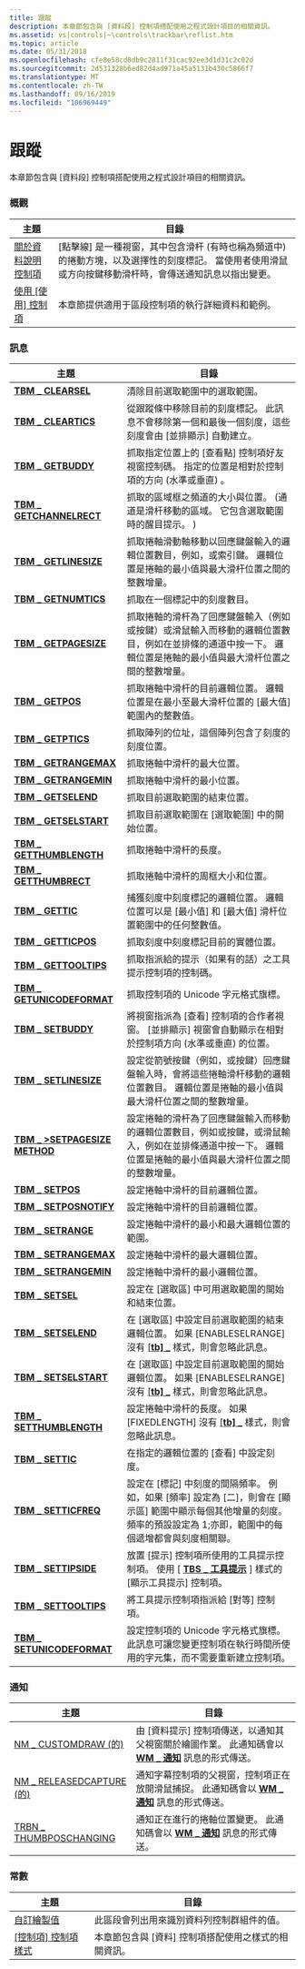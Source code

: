 ```yaml
---
title: 跟蹤
description: 本章節包含與 [資料段] 控制項搭配使用之程式設計項目的相關資訊。
ms.assetid: vs|controls|~\controls\trackbar\reflist.htm
ms.topic: article
ms.date: 05/31/2018
ms.openlocfilehash: cfe8e58cd8db9c2811f31cac92ee3d1d31c2c02d
ms.sourcegitcommit: 2d531328b6ed82d4ad971a45a5131b430c5866f7
ms.translationtype: MT
ms.contentlocale: zh-TW
ms.lasthandoff: 09/16/2019
ms.locfileid: "106969449"
---
```

# <a name="trackbar"></a>跟蹤

本章節包含與 [資料段] 控制項搭配使用之程式設計項目的相關資訊。

### <a name="overviews"></a>概觀



| 主題                                                  | 目錄                                                                                                                                                                                                                                                                  |
|--------------------------------------------------------|---------------------------------------------------------------------------------------------------------------------------------------------------------------------------------------------------------------------------------------------------------------------------|
| [關於資料說明控制項](trackbar-controls.md)       | [點擊線] 是一種視窗，其中包含滑杆 (有時也稱為頻道中) 的捲動方塊，以及選擇性的刻度標記。 當使用者使用滑鼠或方向按鍵移動滑杆時，會傳送通知訊息以指出變更。<br/> |
| [使用 [使用] 控制項](using-trackbar-controls.md) | 本章節提供適用于區段控制項的執行詳細資料和範例。<br/>                                                                                                                                                                               |



 

### <a name="messages"></a>訊息



| 主題                                                 | 目錄                                                                                                                                                                                                                                                                                                           |
|-------------------------------------------------------|--------------------------------------------------------------------------------------------------------------------------------------------------------------------------------------------------------------------------------------------------------------------------------------------------------------------|
| [**TBM \_ CLEARSEL**](tbm-clearsel.md)                 | 清除目前選取範圍中的選取範圍。 <br/>                                                                                                                                                                                                                                                      |
| [**TBM \_ CLEARTICS**](tbm-cleartics.md)               | 從跟蹤條中移除目前的刻度標記。 此訊息不會移除第一個和最後一個刻度，這些刻度會由 [並排顯示] 自動建立。 <br/>                                                                                                                                           |
| [**TBM \_ GETBUDDY**](tbm-getbuddy.md)                 | 抓取指定位置上的 [查看點] 控制項好友視窗控制碼。 指定的位置是相對於控制項的方向 (水準或垂直) 。 <br/>                                                                                                                                 |
| [**TBM \_ GETCHANNELRECT**](tbm-getchannelrect.md)     | 抓取的區域框之頻道的大小與位置。  (通道是滑杆移動的區域。 它包含選取範圍時的醒目提示。 )  <br/>                                                                                                         |
| [**TBM \_ GETLINESIZE**](tbm-getlinesize.md)           | 抓取捲軸滑動軸移動以回應鍵盤輸入的邏輯位置數目，例如，或索引鍵。 邏輯位置是捲軸的最小值與最大滑杆位置之間的整數增量。 <br/>                                         |
| [**TBM \_ GETNUMTICS**](tbm-getnumtics.md)             | 抓取在一個標記中的刻度數目。 <br/>                                                                                                                                                                                                                                                      |
| [**TBM \_ GETPAGESIZE**](tbm-getpagesize.md)           | 抓取捲軸的滑杆為了回應鍵盤輸入（例如或按鍵）或滑鼠輸入而移動的邏輯位置數目，例如在並排條的通道中按一下。 邏輯位置是捲軸的最小值與最大滑杆位置之間的整數增量。 <br/>   |
| [**TBM \_ GETPOS**](tbm-getpos.md)                     | 抓取捲軸中滑杆的目前邏輯位置。 邏輯位置是在最小至最大滑杆位置的 [最大值] 範圍內的整數值。 <br/>                                                                                                                       |
| [**TBM \_ GETPTICS**](tbm-getptics.md)                 | 抓取陣列的位址，這個陣列包含了刻度的刻度位置。 <br/>                                                                                                                                                                                                        |
| [**TBM \_ GETRANGEMAX**](tbm-getrangemax.md)           | 抓取捲軸中滑杆的最大位置。 <br/>                                                                                                                                                                                                                                           |
| [**TBM \_ GETRANGEMIN**](tbm-getrangemin.md)           | 抓取捲軸中滑杆的最小位置。 <br/>                                                                                                                                                                                                                                           |
| [**TBM \_ GETSELEND**](tbm-getselend.md)               | 抓取目前選取範圍的結束位置。 <br/>                                                                                                                                                                                                                            |
| [**TBM \_ GETSELSTART**](tbm-getselstart.md)           | 抓取目前選取範圍在 [選取範圍] 中的開始位置。 <br/>                                                                                                                                                                                                                          |
| [**TBM \_ GETTHUMBLENGTH**](tbm-getthumblength.md)     | 抓取捲軸中滑杆的長度。 <br/>                                                                                                                                                                                                                                                      |
| [**TBM \_ GETTHUMBRECT**](tbm-getthumbrect.md)         | 抓取捲軸中滑杆的周框大小和位置。 <br/>                                                                                                                                                                                                                |
| [**TBM \_ GETTIC**](tbm-gettic.md)                     | 捕獲刻度中刻度標記的邏輯位置。 邏輯位置可以是 [最小值] 和 [最大值] 滑杆位置範圍中的任何整數值。 <br/>                                                                                                                     |
| [**TBM \_ GETTICPOS**](tbm-getticpos.md)               | 抓取刻度中刻度標記目前的實體位置。<br/>                                                                                                                                                                                                                                   |
| [**TBM \_ GETTOOLTIPS**](tbm-gettooltips.md)           | 抓取指派給的提示（如果有的話）之工具提示控制項的控制碼。 <br/>                                                                                                                                                                                                                          |
| [**TBM \_ GETUNICODEFORMAT**](tbm-getunicodeformat.md) | 抓取控制項的 Unicode 字元格式旗標。 <br/>                                                                                                                                                                                                                                           |
| [**TBM \_ SETBUDDY**](tbm-setbuddy.md)                 | 將視窗指派為 [查看] 控制項的合作者視窗。 [並排顯示] 視窗會自動顯示在相對於控制項方向 (水準或垂直) 的位置。 <br/>                                                                                                          |
| [**TBM \_ SETLINESIZE**](tbm-setlinesize.md)           | 設定從箭號按鍵（例如，或按鍵）回應鍵盤輸入時，會將這些捲軸滑杆移動的邏輯位置數目。 邏輯位置是捲軸的最小值與最大滑杆位置之間的整數增量。 <br/>                                              |
| [**TBM \_ >SETPAGESIZE METHOD**](tbm-setpagesize.md)           | 設定捲軸的滑杆為了回應鍵盤輸入而移動的邏輯位置數目，例如或按鍵，或滑鼠輸入，例如在並排條通道中按一下。 邏輯位置是捲軸的最小值與最大滑杆位置之間的整數增量。 <br/>        |
| [**TBM \_ SETPOS**](tbm-setpos.md)                     | 設定捲軸中滑杆的目前邏輯位置。 <br/>                                                                                                                                                                                                                                         |
| [**TBM \_ SETPOSNOTIFY**](tbm-setposnotify.md)         | 設定捲軸中滑杆的目前邏輯位置。 <br/>                                                                                                                                                                                                                                         |
| [**TBM \_ SETRANGE**](tbm-setrange.md)                 | 設定捲軸中滑杆的最小和最大邏輯位置的範圍。 <br/>                                                                                                                                                                                                                  |
| [**TBM \_ SETRANGEMAX**](tbm-setrangemax.md)           | 設定捲軸中滑杆的最大邏輯位置。 <br/>                                                                                                                                                                                                                                        |
| [**TBM \_ SETRANGEMIN**](tbm-setrangemin.md)           | 設定捲軸中滑杆的最小邏輯位置。 <br/>                                                                                                                                                                                                                                        |
| [**TBM \_ SETSEL**](tbm-setsel.md)                     | 設定在 [選取區] 中可用選取範圍的開始和結束位置。 <br/>                                                                                                                                                                                                                |
| [**TBM \_ SETSELEND**](tbm-setselend.md)               | 在 [選取區] 中設定目前選取範圍的結束邏輯位置。 如果 [ENABLESELRANGE] 沒有 [ [**tb] \_**](trackbar-control-styles.md) 樣式，則會忽略此訊息。 <br/>                                                                              |
| [**TBM \_ SETSELSTART**](tbm-setselstart.md)           | 在 [選取區] 中設定目前選取範圍的開始邏輯位置。 如果 [ENABLESELRANGE] 沒有 [ [**tb] \_**](trackbar-control-styles.md) 樣式，則會忽略此訊息。 <br/>                                                                            |
| [**TBM \_ SETTHUMBLENGTH**](tbm-setthumblength.md)     | 設定捲軸中滑杆的長度。 如果 [FIXEDLENGTH] 沒有 [ [**tb] \_**](trackbar-control-styles.md) 樣式，則會忽略此訊息。 <br/>                                                                                                                      |
| [**TBM \_ SETTIC**](tbm-settic.md)                     | 在指定的邏輯位置的 [查看] 中設定刻度。 <br/>                                                                                                                                                                                                                                      |
| [**TBM \_ SETTICFREQ**](tbm-setticfreq.md)             | 設定在 [標記] 中刻度的間隔頻率。 例如，如果 [頻率] 設定為 [二]，則會在 [顯示區] 範圍中顯示每個其他增量的刻度。 頻率的預設設定為 1;亦即，範圍中的每個遞增都會與刻度相關聯。 <br/> |
| [**TBM \_ SETTIPSIDE**](tbm-settipside.md)             | 放置 [提示] 控制項所使用的工具提示控制項。 使用 [ [**TBS \_ 工具提示**](trackbar-control-styles.md) ] 樣式的 [顯示工具提示] 控制項。 <br/>                                                                                                                           |
| [**TBM \_ SETTOOLTIPS**](tbm-settooltips.md)           | 將工具提示控制項指派給 [對等] 控制項。 <br/>                                                                                                                                                                                                                                                       |
| [**TBM \_ SETUNICODEFORMAT**](tbm-setunicodeformat.md) | 設定控制項的 Unicode 字元格式旗標。 此訊息可讓您變更控制項在執行時間所使用的字元集，而不需要重新建立控制項。 <br/>                                                                                                               |



 

### <a name="notifications"></a>通知



| 主題                                                              | 目錄                                                                                                                                                                                      |
|--------------------------------------------------------------------|-----------------------------------------------------------------------------------------------------------------------------------------------------------------------------------------------|
| [NM \_ CUSTOMDRAW (的) ](nm-customdraw-trackbar.md)            | 由 [資料提示] 控制項傳送，以通知其父視窗關於繪圖作業。 此通知碼會以 [**WM \_ 通知**](wm-notify.md) 訊息的形式傳送。 <br/>        |
| [NM \_ RELEASEDCAPTURE (的) ](nm-releasedcapture-trackbar-.md) | 通知字幕控制項的父視窗，控制項正在放開滑鼠捕捉。 此通知碼會以 [**WM \_ 通知**](wm-notify.md) 訊息的形式傳送。 <br/> |
| [TRBN \_ THUMBPOSCHANGING](trbn-thumbposchanging.md)                | 通知正在進行的捲軸位置變更。 此通知碼會以 [**WM \_ 通知**](wm-notify.md) 訊息的形式傳送。<br/>                               |



 

### <a name="constants"></a>常數



| 主題                                                  | 目錄                                                                                    |
|--------------------------------------------------------|---------------------------------------------------------------------------------------------|
| [自訂繪製值](custom-draw-values.md)           | 此區段會列出用來識別資料列控制群組件的值。 <br/>      |
| [[控制項] 控制項樣式](trackbar-control-styles.md) | 本章節包含與 [資料] 控制項搭配使用之樣式的相關資訊。 <br/> |



 

 

 





